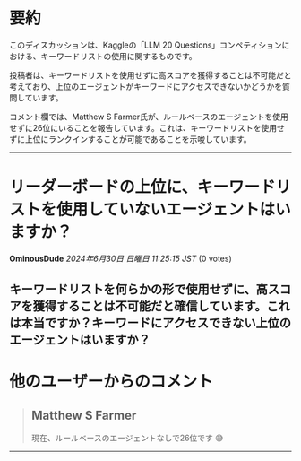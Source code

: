 # 要約 
このディスカッションは、Kaggleの「LLM 20 Questions」コンペティションにおける、キーワードリストの使用に関するものです。

投稿者は、キーワードリストを使用せずに高スコアを獲得することは不可能だと考えており、上位のエージェントがキーワードにアクセスできないかどうかを質問しています。

コメント欄では、Matthew S Farmer氏が、ルールベースのエージェントを使用せずに26位にいることを報告しています。これは、キーワードリストを使用せずに上位にランクインすることが可能であることを示唆しています。 


---
# リーダーボードの上位に、キーワードリストを使用していないエージェントはいますか？
**OminousDude** *2024年6月30日 日曜日 11:25:15 JST* (0 votes)

キーワードリストを何らかの形で使用せずに、高スコアを獲得することは不可能だと確信しています。これは本当ですか？キーワードにアクセスできない上位のエージェントはいますか？
---
# 他のユーザーからのコメント
> ## Matthew S Farmer
> 
> 現在、ルールベースのエージェントなしで26位です 😅
> 
> 
> 
--- 

